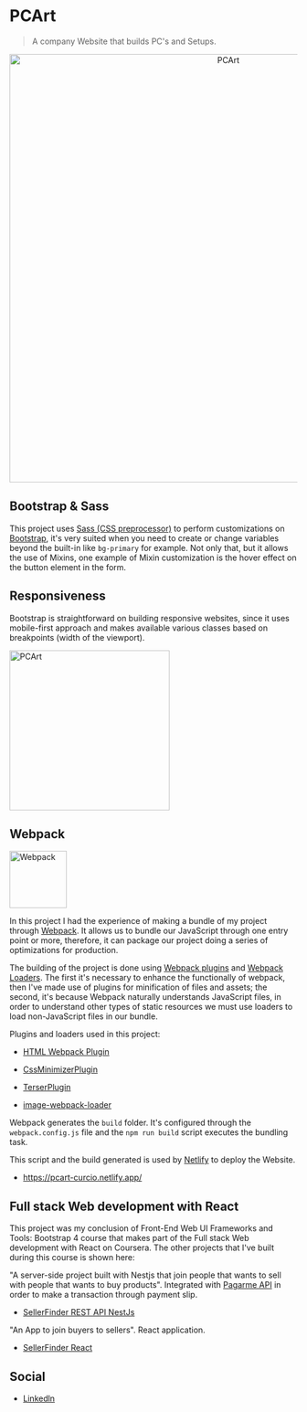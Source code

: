 # PCArt

> A company Website that builds PC's and Setups.

<p align="center">

<img src="https://github.com/NietoCurcio/pcart/blob/main/.github/images/showcase.png?raw=true" width="750" alt="PCArt">

</p>

## Bootstrap & Sass

This project uses [Sass (CSS preprocessor)](https://sass-lang.com/) to perform customizations on [Bootstrap](https://getbootstrap.com/docs/5.0/customize/sass/), it's very suited when you need to create or change variables beyond the built-in like `bg-primary` for example. Not only that, but it allows the use of Mixins, one example of Mixin customization is the hover effect on the button element in the form.

## Responsiveness

Bootstrap is straightforward on building responsive websites, since it uses mobile-first approach and makes available various classes based on breakpoints (width of the viewport).

<img src="https://github.com/NietoCurcio/pcart/blob/main/.github/images/responsiveness.png?raw=true" width="280" alt="PCArt">

## Webpack

<img src="https://camo.githubusercontent.com/b0573f87b0786eda63c76f2a9a1358e7a653783c25c03c6c908a00b70c713d78/68747470733a2f2f7765627061636b2e6a732e6f72672f6173736574732f69636f6e2d7371756172652d6269672e737667" alt="Webpack" width="100">

In this project I had the experience of making a bundle of my project through [Webpack](https://webpack.js.org/). It allows us to bundle our JavaScript through one entry point or more, therefore, it can package our project doing a series of optimizations for production.

The building of the project is done using [Webpack plugins](https://webpack.js.org/plugins/) and [Webpack Loaders](https://webpack.js.org/loaders/). The first it's necessary to enhance the functionally of webpack, then I've made use of plugins for minification of files and assets; the second, it's because Webpack naturally understands JavaScript files, in order to understand other types of static resources we must use loaders to load non-JavaScript files in our bundle.

Plugins and loaders used in this project:

- [HTML Webpack Plugin](https://github.com/jantimon/html-webpack-plugin)

- [CssMinimizerPlugin](https://webpack.js.org/plugins/css-minimizer-webpack-plugin/)

- [TerserPlugin](https://webpack.js.org/plugins/terser-webpack-plugin/)

- [image-webpack-loader](https://github.com/tcoopman/image-webpack-loader)

Webpack generates the `build` folder. It's configured through the `webpack.config.js` file and the `npm run build` script executes the bundling task.

This script and the build generated is used by [Netlify](https://www.netlify.com/) to deploy the Website.

- https://pcart-curcio.netlify.app/

## Full stack Web development with React

This project was my conclusion of Front-End Web UI Frameworks and Tools: Bootstrap 4 course that makes part of the Full stack Web development with React on Coursera. The other projects that I've built during this course is shown here:

"A server-side project built with Nestjs that join people that wants to sell with people that wants to buy products". Integrated with [Pagarme API](https://docs.pagar.me/) in order to make a transaction through payment slip.

- [SellerFinder REST API NestJs](https://github.com/NietoCurcio/SellerFinder-REST-API)

"An App to join buyers to sellers". React application.

- [SellerFinder React](https://github.com/NietoCurcio/SellerFinder)

## Social

- [Linkedln](https://www.linkedin.com/in/felipe-antonio-nieto-curcio-9b865116a/)
